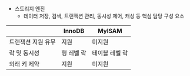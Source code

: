- 스토리지 엔진
	- 데이터 저장, 검색, 트랜잭션 관리, 동시성 제어, 캐싱 등 핵심 담당 구성 요소


|            | InnoDB | MyISAM   |
| ---------- | ------ | -------- |
| 트랜잭션 지원 유무 | 지원     | 미지원      |
| 락 및 동시성    | 행 레벨 락 | 테이블 레벨 락 |
| 외래 키 제약    | 지원     | 미지원      |
